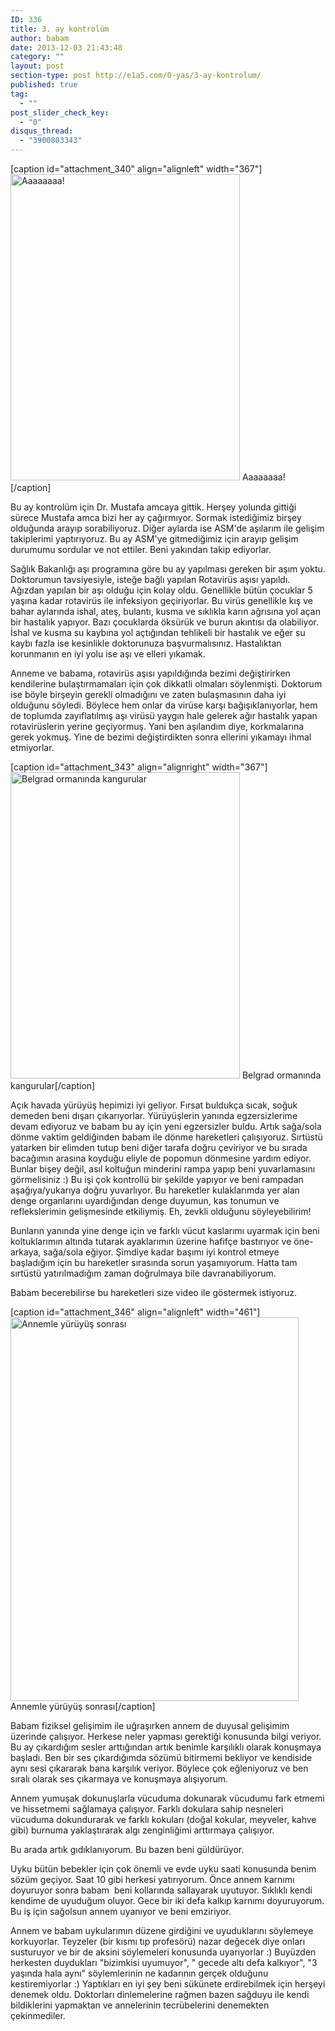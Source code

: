 ```yaml
---
ID: 336
title: 3. ay kontrolüm
author: babam
date: 2013-12-03 21:43:48
category: ""
layout: post
section-type: post http://e1a5.com/0-yas/3-ay-kontrolum/
published: true
tag:
  - ""
post_slider_check_key:
  - "0"
disqus_thread:
  - "3900803343"
---
```

[caption id="attachment_340" align="alignleft" width="367"]<a href="http://e1a5.com/wp-content/uploads/2013/12/aaaa.jpg"><img class=" wp-image-340 " src="http://e1a5.com/wp-content/uploads/2013/12/aaaa.jpg" alt="Aaaaaaaa!" width="367" height="490" /></a> Aaaaaaaa![/caption]

Bu ay kontrolüm için Dr. Mustafa amcaya gittik. Herşey yolunda gittiği sürece Mustafa amca bizi her ay çağırmıyor. Sormak istediğimiz birşey olduğunda arayıp sorabiliyoruz. Diğer aylarda ise ASM'de aşılarım ile gelişim takiplerimi yaptırıyoruz. Bu ay ASM'ye gitmediğimiz için arayıp gelişim durumumu sordular ve not ettiler. Beni yakından takip ediyorlar.

Sağlık Bakanlığı aşı programına göre bu ay yapılması gereken bir aşım yoktu. Doktorumun tavsiyesiyle, isteğe bağlı yapılan Rotavirüs aşısı yapıldı. Ağızdan yapılan bir aşı olduğu için kolay oldu. Genellikle bütün çocuklar 5 yaşına kadar rotavirüs ile infeksiyon geçiriyorlar. Bu virüs genellikle kış ve bahar aylarında ishal, ateş, bulantı, kusma ve sıklıkla karın ağrısına yol açan bir hastalık yapıyor. Bazı çocuklarda öksürük ve burun akıntısı da olabiliyor. İshal ve kusma su kaybına yol açtığından tehlikeli bir hastalık ve eğer su kaybı fazla ise kesinlikle doktorunuza başvurmalısınız. Hastalıktan korunmanın en iyi yolu ise aşı ve elleri yıkamak.

Anneme ve babama, rotavirüs aşısı yapıldığında bezimi değiştirirken kendilerine bulaştırmamaları için çok dikkatli olmaları söylenmişti. Doktorum ise böyle birşeyin gerekli olmadığını ve zaten bulaşmasının daha iyi olduğunu söyledi. Böylece hem onlar da virüse karşı bağışıklanıyorlar, hem de toplumda zayıflatılmış aşı virüsü yaygın hale gelerek ağır hastalık yapan rotavirüslerin yerine geçiyormuş. Yani ben aşılandım diye, korkmalarına gerek yokmuş. Yine de bezimi değiştirdikten sonra ellerini yıkamayı ihmal etmiyorlar.

[caption id="attachment_343" align="alignright" width="367"]<a href="http://e1a5.com/wp-content/uploads/2013/12/belgrad.jpg"><img class=" wp-image-343 " src="http://e1a5.com/wp-content/uploads/2013/12/belgrad.jpg" alt="Belgrad ormanında kangurular" width="367" height="490" /></a> Belgrad ormanında kangurular[/caption]

Açık havada yürüyüş hepimizi iyi geliyor. Fırsat buldukça sıcak, soğuk demeden beni dışarı çıkarıyorlar. Yürüyüşlerin yanında egzersizlerime devam ediyoruz ve babam bu ay için yeni egzersizler buldu. Artık sağa/sola dönme vaktim geldiğinden babam ile dönme hareketleri çalışıyoruz. Sırtüstü yatarken bir elimden tutup beni diğer tarafa doğru çeviriyor ve bu sırada bacağımın arasına koyduğu eliyle de popomun dönmesine yardım ediyor. Bunlar bişey değil, asıl koltuğun minderini rampa yapıp beni yuvarlamasını görmelisiniz :) Bu işi çok kontrollü bir şekilde yapıyor ve beni rampadan aşağıya/yukarıya doğru yuvarlıyor. Bu hareketler kulaklarımda yer alan denge organlarını uyardığından denge duyumun, kas tonumun ve reflekslerimin gelişmesinde etkiliymiş. Eh, zevkli olduğunu söyleyebilirim!

Bunların yanında yine denge için ve farklı vücut kaslarımı uyarmak için beni koltuklarımın altında tutarak ayaklarımın üzerine hafifçe bastırıyor ve öne-arkaya, sağa/sola eğiyor. Şimdiye kadar başımı iyi kontrol etmeye başladığım için bu hareketler sırasında sorun yaşamıyorum. Hatta tam sırtüstü yatırılmadığım zaman doğrulmaya bile davranabiliyorum.

Babam becerebilirse bu hareketleri size video ile göstermek istiyoruz.

[caption id="attachment_346" align="alignleft" width="461"]<a href="http://e1a5.com/wp-content/uploads/2013/12/annemle_ormanda.jpg"><img class=" wp-image-346 " src="http://e1a5.com/wp-content/uploads/2013/12/annemle_ormanda.jpg" alt="Annemle yürüyüş sonrası" width="461" height="614" /></a> Annemle yürüyüş sonrası[/caption]

Babam fiziksel gelişimim ile uğraşırken annem de duyusal gelişimim üzerinde çalışıyor. Herkese neler yapması gerektiği konusunda bilgi veriyor. Bu ay çıkardığım sesler arttığından artık benimle karşılıklı olarak konuşmaya başladı. Ben bir ses çıkardığımda sözümü bitirmemi bekliyor ve kendiside aynı sesi çıkararak bana karşılık veriyor. Böylece çok eğleniyoruz ve ben sıralı olarak ses çıkarmaya ve konuşmaya alışıyorum.

Annem yumuşak dokunuşlarla vücuduma dokunarak vücudumu fark etmemi ve hissetmemi sağlamaya çalışıyor. Farklı dokulara sahip nesneleri vücuduma dokundurarak ve farklı kokuları (doğal kokular, meyveler, kahve gibi) burnuma yaklaştırarak algı zenginliğimi arttırmaya çalışıyor.

Bu arada artık gıdıklanıyorum. Bu bazen beni güldürüyor.

Uyku bütün bebekler için çok önemli ve evde uyku saati konusunda benim sözüm geçiyor. Saat 10 gibi herkesi yatırıyorum. Önce annem karnımı doyuruyor sonra babam  beni kollarında sallayarak uyutuyor. Sıklıklı kendi kendime de uyuduğum oluyor. Gece bir iki defa kalkıp karnımı doyuruyorum. Bu iş için sağolsun annem uyanıyor ve beni emziriyor.

Annem ve babam uykularımın düzene girdiğini ve uyuduklarını söylemeye korkuyorlar. Teyzeler (bir kısmı tıp profesörü) nazar değecek diye onları susturuyor ve bir de aksini söylemeleri konusunda uyarıyorlar :) Buyüzden herkesten duydukları "bizimkisi uyumuyor", " gecede altı defa kalkıyor", "3 yaşında hala aynı" söylemlerinin ne kadarının gerçek olduğunu kestiremiyorlar :) Yaptıkları en iyi şey beni sükünete erdirebilmek için herşeyi denemek oldu. Doktorları dinlemelerine rağmen bazen sağduyu ile kendi bildiklerini yapmaktan ve annelerinin tecrübelerini denemekten çekinmediler.
